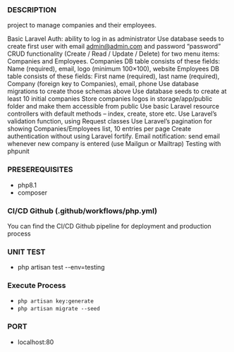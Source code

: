 ### DESCRIPTION ###

project to manage companies and their employees.

Basic Laravel Auth: ability to log in as administrator
Use database seeds to create first user with email admin@admin.com and password “password”
CRUD functionality (Create / Read / Update / Delete) for two menu items: Companies and Employees.
Companies DB table consists of these fields: Name (required), email, logo (minimum 100×100), website
Employees DB table consists of these fields: First name (required), last name (required), Company (foreign key to Companies), email, phone
Use database migrations to create those schemas above
Use database seeds to create at least 10 initial companies
Store companies logos in storage/app/public folder and make them accessible from public
Use basic Laravel resource controllers with default methods – index, create, store etc.
Use Laravel’s validation function, using Request classes
Use Laravel’s pagination for showing Companies/Employees list, 10 entries per page
Create authentication without using Laravel fortify.
Email notification: send email whenever new company is entered (use Mailgun or Mailtrap)
Testing with phpunit

### PRESEREQUISITES ###

- php8.1
- composer

### CI/CD Github (.github/workflows/php.yml)
You can find the CI/CD Github pipeline for deployment and production process

### UNIT TEST ###

- php artisan test --env=testing

### Execute Process ###
- `php artisan key:generate`
- `php artisan migrate --seed`

### PORT ###

- localhost:80
